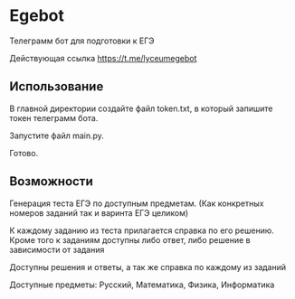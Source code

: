# Egebot

Телеграмм бот для подготовки к ЕГЭ

Действующая ссылка https://t.me/lyceumegebot

## Использование
В главной директории создайте файл token.txt, в который запишите токен телеграмм бота.

Запустите файл main.py.

Готово.
## Возможности

Генерация теста ЕГЭ по доступным предметам. (Как конкретных номеров заданий так и варинта ЕГЭ целиком)

К каждому заданию из теста прилагается справка по его решению. Кроме того к заданиям доступны либо ответ, либо решение в зависимости от задания

Доступны решения и ответы, а так же справка по каждому из заданий

Доступные предметы: Русский, Математика, Физика, Информатика
